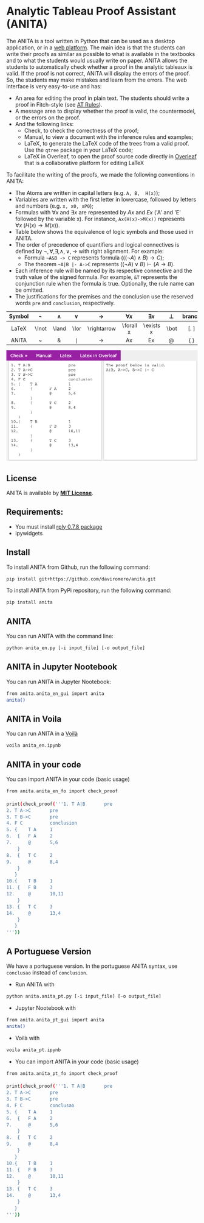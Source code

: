 # Analytic Tableau Proof Assistant (ANITA)

The ANITA is a tool written in Python that can be used as a desktop application, or in a [web platform](https://sistemas.quixada.ufc.br/anita/en/). The main idea is that the students can write their proofs as similar as possible to what is available in the textbooks and to what the students would usually write on paper. ANITA allows the students to automatically check whether a proof in the analytic tableaux is valid. If the proof is not correct, ANITA will display the errors of the proof. So, the students may make mistakes and learn from the errors. The web interface is very easy-to-use and has: 
- An area for editing the proof in plain text. The students should write a proof in Fitch-style (see [AT Rules](https://github.com/daviromero/anita/blob/main/AT-Rules.pdf)).
- A message area to display whether the proof is valid, the countermodel, or the errors on the proof.
- And the following links: 
  - Check, to check the correctness of the proof; 
  - Manual, to view a document with the inference rules and examples; 
  - LaTeX, to generate the LaTeX code of the trees from a valid proof. Use the `qtree` package in your LaTeX code; 
  - LaTeX in Overleaf, to open the proof source code directly in [Overleaf](http://overleaf.com/) that is a collaborative platform for editing LaTeX

To facilitate the writing of the proofs, we made the following conventions in ANITA:
- The Atoms are written in capital letters (e.g. `A, B,  H(x)`);
- Variables are written with the first letter in lowercase, followed by letters and numbers (e.g. `x, x0, xP0`);
- Formulas with $\forall x$ and $\exists x$ are represented by $Ax$ and $Ex$ ('A' and 'E' followed by the variable x). For instance, `Ax(H(x)->M(x))` represents $\forall x~(H(x)\rightarrow M(x))$.
- Table below shows the equivalence of logic symbols and those used in ANITA.
- The order of precedence of quantifiers and logical connectives is defined by $\lnot,\forall,\exists,\wedge,\vee,\rightarrow$ with right alignment. For example:
  - Formula `~A&B -> C` represents formula $(((\lnot A)\land B)\rightarrow C)$;
  - The theorem `~A|B |- A->C` represents $((\lnot A)\vee B)\vdash (A\rightarrow B)$.
- Each inference rule will be named by its respective connective and the truth value of the signed formula. For example, `&T` represents the conjunction rule when the formula is true. Optionally, the rule name can be omitted.
- The justifications for the premises and the conclusion use the reserved words `pre` and `conclusion`, respectively.

| Symbol |  $\lnot$ | $\land$ | $\lor$ | $\rightarrow$ | $\forall x$ | $\exists x$ | $\bot$ | branch | $\vdash$ |
| :---:  |  :---:  | :---: | :---:  | :---:  | :---:  | :---:  | :---:  | :---:  | :---: |
| LaTeX  |  $\backslash\textrm{lnot}$ | $\backslash\textrm{land}$ | $\backslash\textrm{lor}$ | $\backslash\textrm{rightarrow}$ | $\backslash\textrm{forall x}$ | $\backslash\textrm{exists x}$ | $\backslash\textrm{bot}$ | $[.~]$ | $\backslash\textrm{vdash}$ |
| ANITA |  ~  | \& | $\mid$ | -> | Ax | Ex | @  | { } | \|- |

![](ANITA-EXAMPLE.png)

## License
ANITA is available by [**MIT License**](https://github.com/daviromero/anita/blob/main/license.txt).

## Requirements:
- You must install [rply 0.7.8 package](https://pypi.org/project/rply/)
- ipywidgets

## Install

To install ANITA from Github, run the following command:
```bash
pip install git+https://github.com/daviromero/anita.git
```

To install ANITA from PyPi repository, run the following command:
```bash
pip install anita
```

## ANITA
You can run ANITA with the command line: 
```bash
python anita_en.py [-i input_file] [-o output_file]
```
## ANITA in Jupyter Nootebook
You can run ANITA in Jupyter Nootebook: 
```bash
from anita.anita_en_gui import anita
anita()

```
## ANITA in Voila
You can run ANITA in a [Voilà](https://voila.readthedocs.io/) 
```bash
voila anita_en.ipynb
```
## ANITA in your code
You can import ANITA in your code (basic usage)
```bash
from anita.anita_en_fo import check_proof

print(check_proof('''1. T A|B		pre
2. T A->C		pre
3. T B->C		pre
4. F C			conclusion
5. {	T A		1
6.	{	F A	    2
7.		@	    5,6
	}
8.	{	T C	    2
9.		@	    8,4
	}
   }
10.{	T B		1
11.	{	F B	    3
12.		@	    10,11
	}
13.	{	T C 	3
14.		@	    13,4
	}
   }
'''))
```

## A Portuguese Version
We have a portuguese version. In the portuguese ANITA syntax, use `conclusao` instead of `conclusion`.

- Run ANITA with
```bash
python anita.anita_pt.py [-i input_file] [-o output_file]
```
- Jupyter Nootebook with
```bash
from anita.anita_pt_gui import anita
anita()
```
- Voilà with
```bash
voila anita_pt.ipynb
```
- You can import ANITA in your code (basic usage)
```bash
from anita.anita_pt_fo import check_proof

print(check_proof('''1. T A|B		pre
2. T A->C		pre
3. T B->C		pre
4. F C			conclusao
5. {	T A		1
6.	{	F A	    2
7.		@	    5,6
	}
8.	{	T C	    2
9.		@	    8,4
	}
   }
10.{	T B		1
11.	{	F B	    3
12.		@	    10,11
	}
13.	{	T C 	3
14.		@	    13,4
	}
   }
'''))
```
